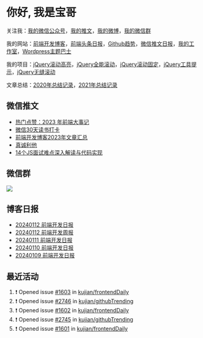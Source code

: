 
# 你好, 我是宝哥

关注我：[我的微信公众号](https://open.weixin.qq.com/qr/code?username=caibaojian_com)，[我的推文](https://weixin.qdkfweb.cn/)，[我的微博](https://weibo.com/kujian)，[我的微信群](https://qdkfweb.cn/go/weixinqun)

我的网站：[前端开发博客](https://qdkfweb.cn/)，[前端头条日报](https://toutiao.qdkfweb.cn/)，[Github趋势](https://github.qdkfweb.cn/)，[微信推文日报](https://weixin.qdkfweb.cn/)，[我的工作室](https://diy.qdkfweb.cn/)，[Wordpress主题巴士](https://wp.qdkfweb.cn/)

我的项目：[jQuery滚动高亮](https://github.com/kujian/scrollHighlight)，[jQuery全能滚动](https://github.com/kujian/power-slider)，[jQuery滚动固定](https://github.com/kujian/scrollfix)，[jQuery工具提示](https://github.com/kujian/tooltip)，[jQuery无缝滚动](http://github.com/kujian/scrollForever)

文章总结：[2020年总结记录](https://mp.weixin.qq.com/s/u0YW8BFWYLquVauhHrkSMQ)，[2021年总结记录](https://mp.weixin.qq.com/s/zMnxIpxMdDrIyuLxHRnSPw)


## 微信推文

<!-- BLOG-POST-LIST:START -->
- [热门点赞：2023 年前端大事记](https://weixin.qdkfweb.cn/39504.html)
- [微信30天读书打卡](https://weixin.qdkfweb.cn/39208.html)
- [前端开发博客2023年文章汇总](https://weixin.qdkfweb.cn/39076.html)
- [真诚利他](https://weixin.qdkfweb.cn/39047.html)
- [14个JS面试难点深入解读与代码实现](https://weixin.qdkfweb.cn/39046.html)
<!-- BLOG-POST-LIST:END -->

## 微信群

![](https://qdkfweb.cn/d/uploads/2023/12/wechat.png?d=20240112)

## 博客日报

<!-- DAILY:START -->
- [20240112 前端开发日报](https://qdkfweb.cn/fe-daily-20240112.html)
- [20240112 前端开发周报](https://qdkfweb.cn/fe-weekly-20240112.html)
- [20240111 前端开发日报](https://qdkfweb.cn/fe-daily-20240111.html)
- [20240110 前端开发日报](https://qdkfweb.cn/fe-daily-20240110.html)
- [20240109 前端开发日报](https://qdkfweb.cn/fe-daily-20240109.html)
<!-- DAILY:END -->


## 最近活动

<!--START_SECTION:activity-->
1. ❗ Opened issue [#1603](https://github.com/kujian/frontendDaily/issues/1603) in [kujian/frontendDaily](https://github.com/kujian/frontendDaily)
2. ❗ Opened issue [#2746](https://github.com/kujian/githubTrending/issues/2746) in [kujian/githubTrending](https://github.com/kujian/githubTrending)
3. ❗ Opened issue [#1602](https://github.com/kujian/frontendDaily/issues/1602) in [kujian/frontendDaily](https://github.com/kujian/frontendDaily)
4. ❗ Opened issue [#2745](https://github.com/kujian/githubTrending/issues/2745) in [kujian/githubTrending](https://github.com/kujian/githubTrending)
5. ❗ Opened issue [#1601](https://github.com/kujian/frontendDaily/issues/1601) in [kujian/frontendDaily](https://github.com/kujian/frontendDaily)
<!--END_SECTION:activity-->
